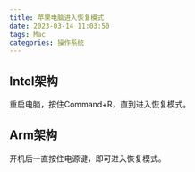 ```yaml
---
title: 苹果电脑进入恢复模式
date: 2023-03-14 11:03:50
tags: Mac
categories: 操作系统
---
```


## 

## Intel架构

重启电脑，按住Command+R，直到进入恢复模式。

## Arm架构

开机后一直按住电源键，即可进入恢复模式。
